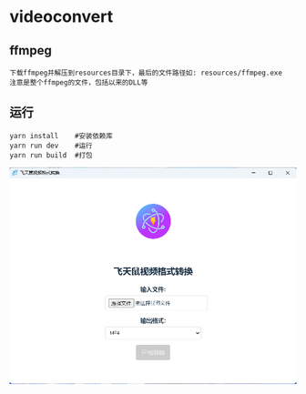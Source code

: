 # videoconvert

## ffmpeg
    下载ffmpeg并解压到resources目录下，最后的文件路径如: resources/ffmpeg.exe
    注意是整个ffmpeg的文件，包括以来的DLL等

## 运行
    yarn install    #安装依赖库
    yarn run dev    #运行
    yarn run build  #打包

![Screenshot of the application](resources/screenshot.png)
